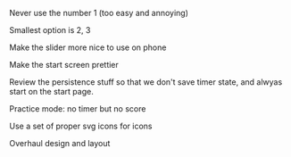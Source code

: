 Never use the number 1 (too easy and annoying)

Smallest option is 2, 3

Make the slider more nice to use on phone

Make the start screen prettier

Review the persistence stuff so that we don't save timer state, and alwyas start on
the start page.

Practice mode: no timer but no score

Use a set of proper svg icons for icons

Overhaul design and layout
